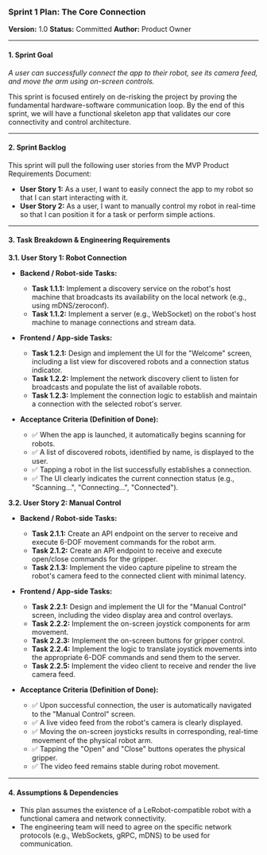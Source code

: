 ### **Sprint 1 Plan: The Core Connection**

**Version:** 1.0
**Status:** Committed
**Author:** Product Owner

---

#### **1. Sprint Goal**

*A user can successfully connect the app to their robot, see its camera feed, and move the arm using on-screen controls.*

This sprint is focused entirely on de-risking the project by proving the fundamental hardware-software communication loop. By the end of this sprint, we will have a functional skeleton app that validates our core connectivity and control architecture.

---

#### **2. Sprint Backlog**

This sprint will pull the following user stories from the MVP Product Requirements Document:

*   **User Story 1:** As a user, I want to easily connect the app to my robot so that I can start interacting with it.
*   **User Story 2:** As a user, I want to manually control my robot in real-time so that I can position it for a task or perform simple actions.

---

#### **3. Task Breakdown & Engineering Requirements**

**3.1. User Story 1: Robot Connection**

*   **Backend / Robot-side Tasks:**
    *   **Task 1.1.1:** Implement a discovery service on the robot's host machine that broadcasts its availability on the local network (e.g., using mDNS/zeroconf).
    *   **Task 1.1.2:** Implement a server (e.g., WebSocket) on the robot's host machine to manage connections and stream data.

*   **Frontend / App-side Tasks:**
    *   **Task 1.2.1:** Design and implement the UI for the "Welcome" screen, including a list view for discovered robots and a connection status indicator.
    *   **Task 1.2.2:** Implement the network discovery client to listen for broadcasts and populate the list of available robots.
    *   **Task 1.2.3:** Implement the connection logic to establish and maintain a connection with the selected robot's server.

*   **Acceptance Criteria (Definition of Done):**
    *   ✅ When the app is launched, it automatically begins scanning for robots.
    *   ✅ A list of discovered robots, identified by name, is displayed to the user.
    *   ✅ Tapping a robot in the list successfully establishes a connection.
    *   ✅ The UI clearly indicates the current connection status (e.g., "Scanning...", "Connecting...", "Connected").

**3.2. User Story 2: Manual Control**

*   **Backend / Robot-side Tasks:**
    *   **Task 2.1.1:** Create an API endpoint on the server to receive and execute 6-DOF movement commands for the robot arm.
    *   **Task 2.1.2:** Create an API endpoint to receive and execute open/close commands for the gripper.
    *   **Task 2.1.3:** Implement the video capture pipeline to stream the robot's camera feed to the connected client with minimal latency.

*   **Frontend / App-side Tasks:**
    *   **Task 2.2.1:** Design and implement the UI for the "Manual Control" screen, including the video display area and control overlays.
    *   **Task 2.2.2:** Implement the on-screen joystick components for arm movement.
    *   **Task 2.2.3:** Implement the on-screen buttons for gripper control.
    *   **Task 2.2.4:** Implement the logic to translate joystick movements into the appropriate 6-DOF commands and send them to the server.
    *   **Task 2.2.5:** Implement the video client to receive and render the live camera feed.

*   **Acceptance Criteria (Definition of Done):**
    *   ✅ Upon successful connection, the user is automatically navigated to the "Manual Control" screen.
    *   ✅ A live video feed from the robot's camera is clearly displayed.
    *   ✅ Moving the on-screen joysticks results in corresponding, real-time movement of the physical robot arm.
    *   ✅ Tapping the "Open" and "Close" buttons operates the physical gripper.
    *   ✅ The video feed remains stable during robot movement.

---

#### **4. Assumptions & Dependencies**

*   This plan assumes the existence of a LeRobot-compatible robot with a functional camera and network connectivity.
*   The engineering team will need to agree on the specific network protocols (e.g., WebSockets, gRPC, mDNS) to be used for communication.
